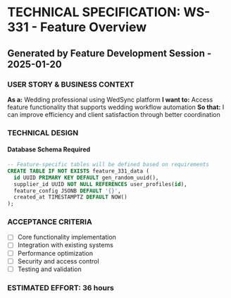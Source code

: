 # TECHNICAL SPECIFICATION: WS-331 - Feature Overview
## Generated by Feature Development Session - 2025-01-20

### USER STORY & BUSINESS CONTEXT
**As a:** Wedding professional using WedSync platform
**I want to:** Access feature functionality that supports wedding workflow automation
**So that:** I can improve efficiency and client satisfaction through better coordination

### TECHNICAL DESIGN
#### Database Schema Required
```sql
-- Feature-specific tables will be defined based on requirements
CREATE TABLE IF NOT EXISTS feature_331_data (
  id UUID PRIMARY KEY DEFAULT gen_random_uuid(),
  supplier_id UUID NOT NULL REFERENCES user_profiles(id),
  feature_config JSONB DEFAULT '{}',
  created_at TIMESTAMPTZ DEFAULT NOW()
);
```

### ACCEPTANCE CRITERIA
- [ ] Core functionality implementation
- [ ] Integration with existing systems
- [ ] Performance optimization
- [ ] Security and access control
- [ ] Testing and validation

### ESTIMATED EFFORT: 36 hours
